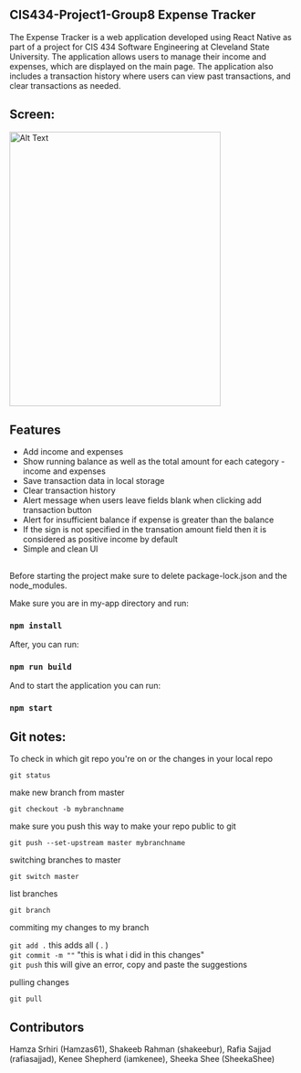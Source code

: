 ## CIS434-Project1-Group8 Expense Tracker

The Expense Tracker is a web application developed using React Native as part of a project for CIS 434 Software Engineering at Cleveland State University. The application allows users to manage their income and expenses, which are displayed on the main page. The application also includes a transaction history where users can view past transactions, and clear transactions as needed.

## Screen:
<img src="https://i.imgur.com/wVjZ2xa.png" alt="Alt Text" width="370" height="480">

## Features
- Add income and expenses
- Show running balance as well as the total amount for each category - income and expenses
- Save transaction data in local storage
- Clear transaction history
- Alert message when users leave fields blank when clicking add transaction button
- Alert for insufficient balance if expense is greater than the balance
- If the sign is not specified in the transation amount field then it is considered as positive income by default
- Simple and clean UI

##
Before starting the project make sure to delete package-lock.json and the node_modules.

Make sure you are in my-app directory and run:

### `npm install`

After, you can run:

### `npm run build`

And to start the application you can run:

### `npm start`


## Git notes:

To check in which git repo you're on or the changes in your local repo

`git status`

make new branch from master

`git checkout -b mybranchname`

make sure you push this way to make your repo public to git

`git push --set-upstream master mybranchname`

switching branches to master

`git switch master`

list branches

`git branch`

commiting my changes to my branch

`git add .`      this adds all ( . )\
`git commit -m ""`	"this is what i did in this changes"\
`git push` 	this will give an error, copy and paste the suggestions

pulling changes

`git pull`

## Contributors
Hamza Srhiri (Hamzas61), Shakeeb Rahman (shakeebur), Rafia Sajjad (rafiasajjad), Kenee Shepherd (iamkenee), Sheeka Shee (SheekaShee)
